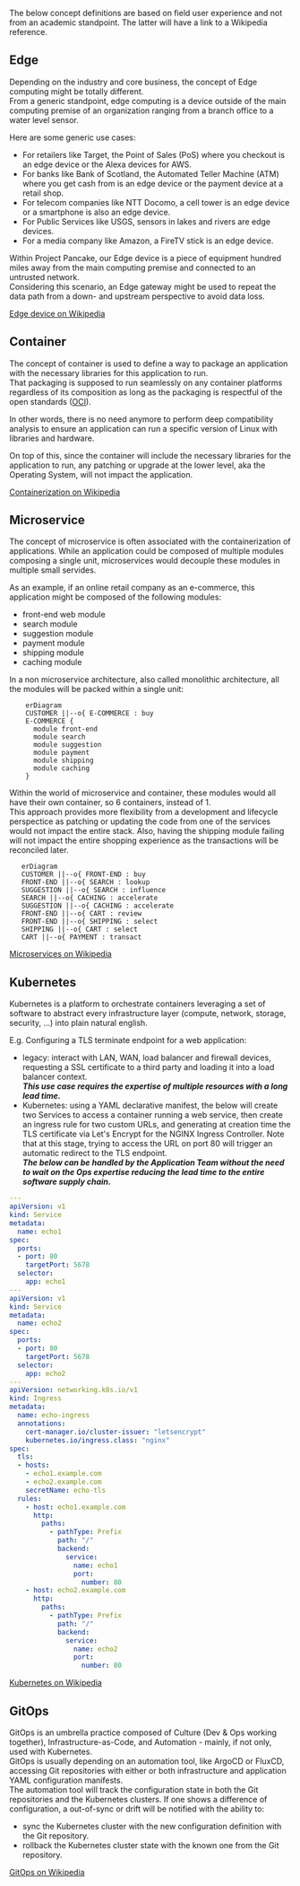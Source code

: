 
The below concept definitions are based on field user experience and not from an academic standpoint. The latter will have a link to a Wikipedia reference.  

## Edge
Depending on the industry and core business, the concept of Edge computing might be totally different.  
From a generic standpoint, edge computing is a device outside of the main computing premise of an organization ranging from a branch office to a water level sensor.  

Here are some generic use cases:  

- For retailers like Target, the Point of Sales (PoS) where you checkout is an edge device or the Alexa devices for AWS.
- For banks like Bank of Scotland, the Automated Teller Machine (ATM) where you get cash from is an edge device or the payment device at a retail shop. 
- For telecom companies like NTT Docomo, a cell tower is an edge device or a smartphone is also an edge device.
- For Public Services like USGS, sensors in lakes and rivers are edge devices.
- For a media company like Amazon, a FireTV stick is an edge device.

Within Project Pancake, our Edge device is a piece of equipment hundred miles away from the main computing premise and connected to an untrusted network.   
Considering this scenario, an Edge gateway might be used to repeat the data path from a down- and upstream perspective to avoid data loss. 

[Edge device on Wikipedia](https://en.wikipedia.org/wiki/Edge_device)  

## Container
The concept of container is used to define a way to package an application with the necessary libraries for this application to run.  
That packaging is supposed to run seamlessly on any container platforms regardless of its composition as long as the packaging is respectful of the open standards ([OCI](https://opencontainers.org/about/overview/)).   

In other words, there is no need anymore to perform deep compatibility analysis to ensure an application can run a specific version of Linux with libraries and hardware.   

On top of this, since the container will include the necessary libraries for the application to run, any patching or upgrade at the lower level, aka the Operating System, will not impact the application.  

[Containerization on Wikipedia](https://en.wikipedia.org/wiki/Containerization_(computing)) 

## Microservice
The concept of microservice is often associated with the containerization of applications. While an application could be composed of multiple modules composing a single unit, microservices would decouple these modules in multiple small servides.  

As an example, if an online retail company as an e-commerce, this application might be composed of the following modules:   

- front-end web module
- search module 
- suggestion module
- payment module
- shipping module
- caching module

In a non microservice architecture, also called monolithic architecture, all the modules will be packed within a single unit: 

```mermaid
    erDiagram
    CUSTOMER ||--o{ E-COMMERCE : buy
    E-COMMERCE {
      module front-end
      module search
      module suggestion
      module payment
      module shipping
      module caching
    }
```

Within the world of microservice and container, these modules would all have their own container, so 6 containers, instead of 1.  
This approach provides more flexibility from a development and lifecycle perspectice as patching or updating the code from one of the services would not impact the entire stack. 
Also, having the shipping module failing will not impact the entire shopping experience as the transactions will be reconciled later. 

```mermaid
   erDiagram
   CUSTOMER ||--o{ FRONT-END : buy
   FRONT-END ||--o{ SEARCH : lookup
   SUGGESTION ||--o{ SEARCH : influence
   SEARCH ||--o{ CACHING : accelerate
   SUGGESTION ||--o{ CACHING : accelerate
   FRONT-END ||--o{ CART : review
   FRONT-END ||--o{ SHIPPING : select
   SHIPPING ||--o{ CART : select
   CART ||--o{ PAYMENT : transact
```

[Microservices on Wikipedia](https://en.wikipedia.org/wiki/Microservices)  

## Kubernetes
Kubernetes is a platform to orchestrate containers leveraging a set of software to abstract every infrastructure layer (compute, network, storage, security, ...) into plain natural english.  

E.g. Configuring a TLS terminate endpoint for a web application:  

- legacy: interact with LAN, WAN, load balancer and firewall devices, requesting a SSL certificate to a third party and loading it into a load balancer context.  
***This use case requires the expertise of multiple resources with a long lead time.***   
- Kubernetes: using a YAML declarative manifest, the below will create two Services to access a container running a web service, then create an ingress rule for two custom URLs, and generating at creation time the TLS certificate via Let's Encrypt for the NGINX Ingress Controller. Note that at this stage, trying to access the URL on port 80 will trigger an automatic redirect to the TLS endpoint.   
***The below can be handled by the Application Team without the need to wait on the Ops expertise reducing the lead time to the entire software supply chain.***

```YAML
---
apiVersion: v1
kind: Service
metadata:
  name: echo1
spec:
  ports:
  - port: 80
    targetPort: 5678
  selector:
    app: echo1
---
apiVersion: v1
kind: Service
metadata:
  name: echo2
spec:
  ports:
  - port: 80
    targetPort: 5678
  selector:
    app: echo2
---
apiVersion: networking.k8s.io/v1
kind: Ingress
metadata:
  name: echo-ingress
  annotations:
    cert-manager.io/cluster-issuer: "letsencrypt"
    kubernetes.io/ingress.class: "nginx"
spec:
  tls:
  - hosts:
    - echo1.example.com
    - echo2.example.com
    secretName: echo-tls
  rules:
    - host: echo1.example.com
      http:
        paths:
          - pathType: Prefix
            path: "/"
            backend:
              service:
                name: echo1
                port:
                  number: 80
    - host: echo2.example.com
      http:
        paths:
          - pathType: Prefix
            path: "/"
            backend:
              service:
                name: echo2
                port:
                  number: 80
```


[Kubernetes on Wikipedia](https://en.wikipedia.org/wiki/Kubernetes)  

## GitOps
GitOps is an umbrella practice composed of Culture (Dev & Ops working together), Infrastructure-as-Code, and Automation - mainly, if not only, used with Kubernetes.  
GitOps is usually depending on an automation tool, like ArgoCD or FluxCD, accessing Git repositories with either or both infrastructure and application YAML configuration manifests.  
The automation tool will track the configuration state in both the Git repositories and the Kubernetes clusters. If one shows a difference of configuration, a out-of-sync or drift will be notified with the ability to:  

- sync the Kubernetes cluster with the new configuration definition with the Git repository.
- rollback the Kubernetes cluster state with the known one from the Git repository.  
 
[GitOps on Wikipedia](https://en.wikipedia.org/wiki/DevOps#GitOps)  